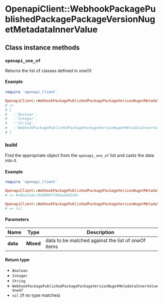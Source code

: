 # OpenapiClient::WebhookPackagePublishedPackagePackageVersionNugetMetadataInnerValue

## Class instance methods

### `openapi_one_of`

Returns the list of classes defined in oneOf.

#### Example

```ruby
require 'openapi_client'

OpenapiClient::WebhookPackagePublishedPackagePackageVersionNugetMetadataInnerValue.openapi_one_of
# =>
# [
#   :'Boolean',
#   :'Integer',
#   :'String',
#   :'WebhookPackagePublishedPackagePackageVersionNugetMetadataInnerValueOneOf'
# ]
```

### build

Find the appropriate object from the `openapi_one_of` list and casts the data into it.

#### Example

```ruby
require 'openapi_client'

OpenapiClient::WebhookPackagePublishedPackagePackageVersionNugetMetadataInnerValue.build(data)
# => #<Boolean:0x00007fdd4aab02a0>

OpenapiClient::WebhookPackagePublishedPackagePackageVersionNugetMetadataInnerValue.build(data_that_doesnt_match)
# => nil
```

#### Parameters

| Name | Type | Description |
| ---- | ---- | ----------- |
| **data** | **Mixed** | data to be matched against the list of oneOf items |

#### Return type

- `Boolean`
- `Integer`
- `String`
- `WebhookPackagePublishedPackagePackageVersionNugetMetadataInnerValueOneOf`
- `nil` (if no type matches)

